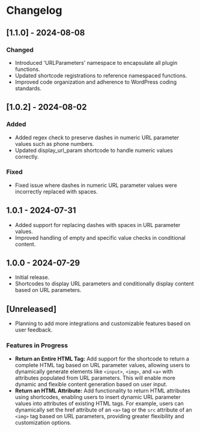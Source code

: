 # Changelog

## [1.1.0] - 2024-08-08

### Changed
- Introduced 'URLParameters' namespace to encapsulate all plugin functions.
- Updated shortcode registrations to reference namespaced functions.
- Improved code organization and adherence to WordPress coding standards.

## [1.0.2] - 2024-08-02

### Added
- Added regex check to preserve dashes in numeric URL parameter values such as phone numbers.
- Updated display_url_param shortcode to handle numeric values correctly.

### Fixed
- Fixed issue where dashes in numeric URL parameter values were incorrectly replaced with spaces.

## 1.0.1 - 2024-07-31
- Added support for replacing dashes with spaces in URL parameter values.
- Improved handling of empty and specific value checks in conditional content.

## 1.0.0 - 2024-07-29
- Initial release.
- Shortcodes to display URL parameters and conditionally display content based on URL parameters.

## [Unreleased]
- Planning to add more integrations and customizable features based on user feedback.
### Features in Progress
- **Return an Entire HTML Tag:** Add support for the shortcode to return a complete HTML tag based on URL parameter values, allowing users to dynamically generate elements like `<input>`, `<img>`, and `<a>` with attributes populated from URL parameters. This will enable more dynamic and flexible content generation based on user input.
- **Return an HTML Attribute:** Add functionality to return HTML attributes using shortcodes, enabling users to insert dynamic URL parameter values into attributes of existing HTML tags. For example, users can dynamically set the href attribute of an `<a>` tag or the `src` attribute of an `<img>` tag based on URL parameters, providing greater flexibility and customization options.